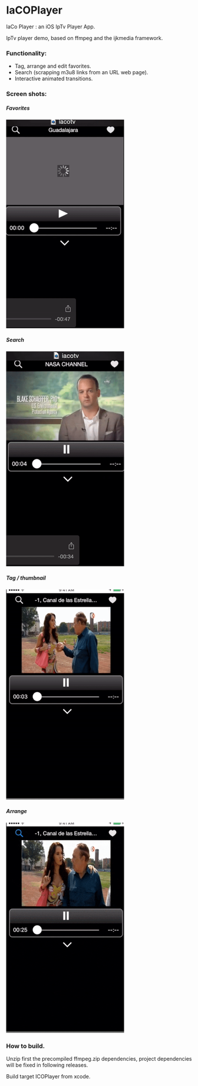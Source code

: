 # IaCOPlayer
IaCo Player : an iOS IpTv Player App.
 
IpTv player demo, based on ffmpeg and the ijkmedia framework. 

### Functionality:
  - Tag, arrange and edit favorites.
  - Search (scrapping m3u8 links from an URL web page).
  - Interactive animated transitions.
  
### Screen shots:

##### Favorites
![enter image description here](https://raw.githubusercontent.com/iaco79/IaCOPlayer/master/demogif/part1.gif)

##### Search
![enter image description here](https://raw.githubusercontent.com/iaco79/IaCOPlayer/master/demogif/part2.gif)

##### Tag /  thumbnail 
![enter image description here](https://raw.githubusercontent.com/iaco79/IaCOPlayer/master/demogif/part3.gif)

##### Arrange
![enter image description here](https://raw.githubusercontent.com/iaco79/IaCOPlayer/master/demogif/part4.gif)

### How to build.

Unzip first the precompiled ffmpeg.zip dependencies, project dependencies will be fixed in following releases.

Build target ICOPlayer from xcode.

